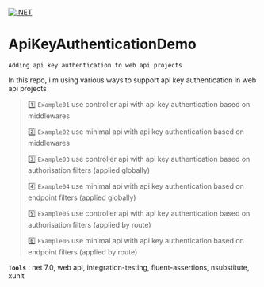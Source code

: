[![.NET](https://github.com/aimenux/ApiKeyAuthenticationDemo/actions/workflows/ci.yml/badge.svg?branch=main)](https://github.com/aimenux/ApiKeyAuthenticationDemo/actions/workflows/ci.yml)

# ApiKeyAuthenticationDemo
```
Adding api key authentication to web api projects
```

In this repo, i m using various ways to support api key authentication in web api projects
>
> :one: `Example01` use controller api with api key authentication based on middlewares
>
> :two: `Example02` use minimal api with api key authentication based on middlewares
>
> :three: `Example03` use controller api with api key authentication based on authorisation filters (applied globally)
>
> :four: `Example04` use minimal api with api key authentication based on endpoint filters (applied globally)
>
> :five: `Example05` use controller api with api key authentication based on authorisation filters (applied by route)
>
> :six: `Example06` use minimal api with api key authentication based on endpoint filters (applied by route)
>

**`Tools`** : net 7.0, web api, integration-testing, fluent-assertions, nsubstitute, xunit
